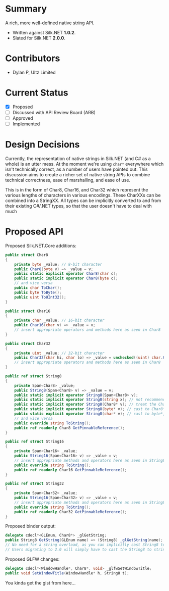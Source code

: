 # Summary
A rich, more well-defined native string API.

- Written against Silk.NET **1.0.2**.
- Slated for Silk.NET **2.0.0**.

# Contributors
- Dylan P, Ultz Limited

# Current Status
- [x] Proposed
- [ ] Discussed with API Review Board (ARB)
- [ ] Approved
- [ ] Implemented

# Design Decisions
Currently, the representation of native strings in Silk.NET (and C# as a whole) is an utter mess.
At the moment we're using `char*` everywhere which isn't technically correct, as a number of users
have pointed out. This discussion aims to create a richer set of native string APIs to combine
technical correctness, ease of marshalling, and ease of use.

This is in the form of Char8, Char16, and Char32 which represent the various lengths of characters
in various encodings. These CharXXs can be combined into a StringXX. All types can be implicitly
converted to and from their existing C#/.NET types, so that the user doesn't have to deal with much

# Proposed API
Proposed Silk.NET.Core additions:
```cs
public struct Char8
{
    private byte _value; // 8-bit character
    public Char8(byte v) => _value = v;
    public static explicit operator Char8(char c);
    public static implicit operator Char8(byte c);
    // and vice versa
    public char ToChar();
    public byte ToByte();
    public uint ToUInt32();
}

public struct Char16
{
    private char _value; // 16-bit character
    public Char16(char v) => _value = v;
    // insert appropriate operators and methods here as seen in Char8
}

public struct Char32
{
    private uint _value; // 32-bit character
    public Char32(char hi, char lo) => _value = unchecked((uint) char.ConvertToUtf32(hi, lo));
    // insert appropriate operators and methods here as seen in Char8
}

public ref struct String8
{
    private Span<Char8> _value;
    public String8(Span<Char8> v) => _value = v;
    public static implicit operator String8(Span<Char8> v);
    public static implicit operator String8(string x); // not recommended for use, as we'll have to assume the encoding the user wants is UTF8.
    public static implicit operator String8(Char8* v); // treat the Char8* as null-terminated
    public static implicit operator String8(byte* v); // cast to Char8*, pass to the above.
    public static explicit operator String8(char* v); // cast to byte*, pass to the above. for maintaining back-compat with Silk.NET 1.0.
    // and vice versa
    public override string ToString();
    public ref readonly Char8 GetPinnableReference();
}

public ref struct String16
{
    private Span<Char16> _value;
    public String16(Span<Char16> v) => _value = v;
    // insert appropriate methods and operators here as seen in String8
    public override string ToString();
    public ref readonly Char16 GetPinnableReference();
}

public ref struct String32
{
    private Span<Char32> _value;
    public String16(Span<Char32> v) => _value = v;
    // insert appropriate methods and operators here as seen in String8
    public override string ToString();
    public ref readonly Char32 GetPinnableReference();
}
```

Proposed binder output:
```cs
delegate cdecl*<GLEnum, Char8*> _glGetString;
public String8 GetString(GLEnum name) => (String8) _glGetString(name);
// No need for a string overload, as you can implicitly cast String8 to string.
// Users migrating to 2.0 will simply have to cast the String8 to string (better than them having to marshal it!)
```

Proposed GLFW changes:
```cs
delegate cdecl*<WindowHandle*, Char8*, void> _glfwSetWindowTitle;
public void SetWindowTitle(WindowHandle* h, String8 t);
```

You kinda get the gist from here...
